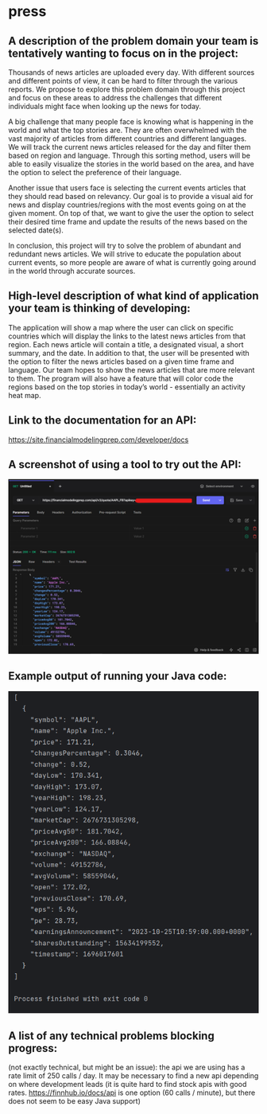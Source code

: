 # press

## A description of the problem domain your team is tentatively wanting to focus on in the project:

Thousands of news articles are uploaded every day. With different sources and different points of view, it can be hard to filter through the various reports. We propose to explore this problem domain through this project and focus on these areas to address the challenges that different individuals might face when looking up the news for today.

A big challenge that many people face is knowing what is happening in the world and what the top stories are. They are often overwhelmed with the vast majority of articles from different countries and different languages. We will track the current news articles released for the day and filter them based on region and language. Through this sorting method, users will be able to easily visualize the stories in the world based on the area, and have the option to select the preference of their language. 

Another issue that users face is selecting the current events articles that they should read based on relevancy. Our goal is to provide a visual aid for news and display countries/regions with the most events going on at the given moment. On top of that, we want to give the user the option to select their desired time frame and update the results of the news based on the selected date(s). 

In conclusion, this project will try to solve the problem of abundant and redundant news articles. We will strive to educate the population about current events, so more people are aware of what is currently going around in the world through accurate sources. 


## High-level description of what kind of application your team is thinking of developing:

The application will show a map where the user can click on specific countries which will display the links to the latest news articles from that region. Each news article will contain a title, a designated visual, a short summary, and the date. In addition to that, the user will be presented with the option to filter the news articles based on a given time frame and language. 
Our team hopes to show the news articles that are more relevant to them. The program will also have a feature that will color code the regions based on the top stories in today’s world - essentially an activity heat map. 


## Link to the documentation for an API:
https://site.financialmodelingprep.com/developer/docs

## A screenshot of using a tool to try out the API:
![hoppscotch test api call.png](hoppscotch%20test%20api%20call.png)

## Example output of running your Java code:
![api call result.png](api%20call%20result.png)

## A list of any technical problems blocking progress:
(not exactly technical, but might be an issue): the api we are using has a rate limit of 250 calls / day.
It may be necessary to find a new api depending on where development leads (it is quite hard to find stock apis
with good rates. https://finnhub.io/docs/api is one option (60 calls / minute),
but there does not seem to be easy Java support)
